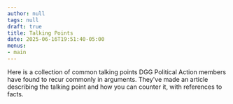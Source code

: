 ```yaml
---
author: null
tags: null
draft: true
title: Talking Points
date: 2025-06-16T19:51:40-05:00
menus:
- main
---
```


Here is a collection of common talking points DGG Political Action members have found to recur commonly in arguments. They've made an article describing the talking point and how you can counter it, with references to facts.

